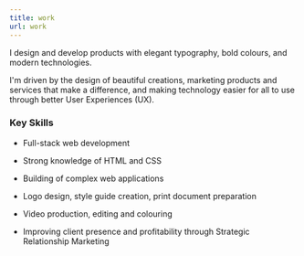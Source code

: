 ```yaml
---
title: work
url: work
---
```


<divj>
	<p>
        I design and develop products with elegant typography, bold colours, and modern technologies.
	</p>
	<p>
		I'm driven by the design of beautiful creations, marketing products and services that make a difference, and making technology easier for all to use through better User Experiences (UX).
	</p>
</div>

### Key Skills

- Full-stack web development

- Strong knowledge of HTML and CSS

- Building of complex web applications

- Logo design, style guide creation, print document preparation

- Video production, editing and colouring

- Improving client presence and profitability through Strategic Relationship Marketing
